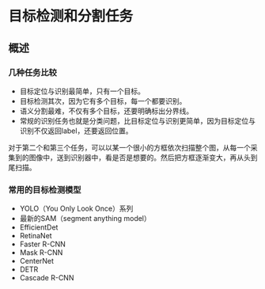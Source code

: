 # 目标检测和分割任务

## 概述

### 几种任务比较

- 目标定位与识别最简单，只有一个目标。
- 目标检测其次，因为它有多个目标，每一个都要识别。
- 语义分割最难，不仅有多个目标，还要明确标出分界线。
- 常规的识别任务也就是分类问题，比目标定位与识别更简单，因为目标定位与识别不仅返回label，还要返回位置。

对于第二个和第三个任务，可以以某一个很小的方框依次扫描整个图，从每一个采集到的图像中，送到识别器中，看是否是想要的。然后把方框逐渐变大，再从头到尾扫描。

### 常用的目标检测模型

- YOLO（You Only Look Once）系列
- 最新的SAM（segment anything model）
- EfficientDet
- RetinaNet
- Faster R-CNN
- Mask R-CNN
- CenterNet
- DETR
- Cascade R-CNN
